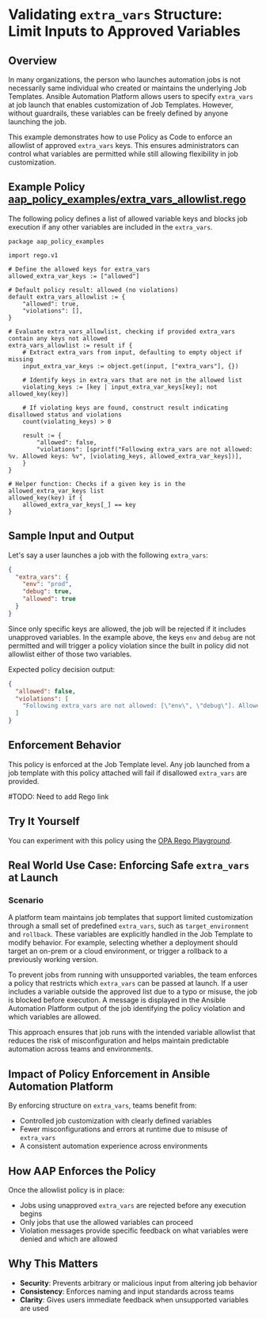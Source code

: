 # Validating `extra_vars` Structure: Limit Inputs to Approved Variables

## Overview

In many organizations, the person who launches automation jobs is not necessarily same individual who created or maintains the underlying Job Templates. Ansible Automation Platform allows users to specify `extra_vars` at job launch that enables customization of Job Templates. However, without guardrails, these variables can be freely defined by anyone launching the job.

This example demonstrates how to use Policy as Code to enforce an allowlist of approved `extra_vars` keys. This ensures administrators can control what variables are permitted while still allowing flexibility in job customization.

## Example Policy [aap_policy_examples/extra_vars_allowlist.rego](aap_policy_examples/extra_vars_allowlist.rego)

The following policy defines a list of allowed variable keys and blocks job execution if any other variables are included in the `extra_vars`.

```rego
package aap_policy_examples

import rego.v1

# Define the allowed keys for extra_vars
allowed_extra_var_keys := ["allowed"]

# Default policy result: allowed (no violations)
default extra_vars_allowlist := {
	"allowed": true,
	"violations": [],
}

# Evaluate extra_vars_allowlist, checking if provided extra_vars contain any keys not allowed
extra_vars_allowlist := result if {
	# Extract extra_vars from input, defaulting to empty object if missing
	input_extra_var_keys := object.get(input, ["extra_vars"], {})

	# Identify keys in extra_vars that are not in the allowed list
	violating_keys := [key | input_extra_var_keys[key]; not allowed_key(key)]

	# If violating keys are found, construct result indicating disallowed status and violations
	count(violating_keys) > 0

	result := {
		"allowed": false,
		"violations": [sprintf("Following extra_vars are not allowed: %v. Allowed keys: %v", [violating_keys, allowed_extra_var_keys])],
	}
}

# Helper function: Checks if a given key is in the allowed_extra_var_keys list
allowed_key(key) if {
	allowed_extra_var_keys[_] == key
}
```

## Sample Input and Output

Let's say a user launches a job with the following `extra_vars`:

```json
{
  "extra_vars": {
    "env": "prod",
    "debug": true,
    "allowed": true
  }
}
```

Since only specific keys are allowed, the job will be rejected if it includes unapproved variables. In the example above, the keys `env` and `debug` are not permitted and will trigger a policy violation since the built in policy did not allowlist either of those two variables. 

Expected policy decision output:

```json
{
  "allowed": false,
  "violations": [
    "Following extra_vars are not allowed: [\"env\", \"debug\"]. Allowed keys: [\"allowed\"]"
  ]
}
```

## Enforcement Behavior

This policy is enforced at the Job Template level. Any job launched from a job template with this policy attached will fail if disallowed `extra_vars` are provided.

#TODO: Need to add Rego link

## Try It Yourself

You can experiment with this policy using the [OPA Rego Playground](https://play.openpolicyagent.org).

## Real World Use Case: Enforcing Safe `extra_vars` at Launch

### Scenario

A platform team maintains job templates that support limited customization through a small set of predefined `extra_vars`, such as `target_environment` and `rollback`. These variables are explicitly handled in the Job Template to modify behavior. For example, selecting whether a deployment should target an on-prem  or a cloud environment, or trigger a rollback to a previously working version.

To prevent jobs from running  with unsupported variables, the team enforces a policy that restricts which `extra_vars` can be passed at launch. If a user includes a variable outside the approved list due to a typo or misuse, the job is blocked before execution. A message is displayed in the Ansible Automation Platform output of the job identifying the policy violation and which variables are allowed.

This approach ensures that job runs with the intended variable allowlist that reduces the risk of misconfiguration and helps maintain predictable automation across teams and environments.

## Impact of Policy Enforcement in Ansible Automation Platform

By enforcing structure on `extra_vars`, teams benefit from:

- Controlled job customization with clearly defined variables
- Fewer misconfigurations and errors at runtime due to misuse of `extra_vars`
- A consistent automation experience across environments

## How AAP Enforces the Policy

Once the allowlist policy is in place:

- Jobs using unapproved `extra_vars` are rejected before any execution begins
- Only jobs that use the allowed variables can proceed
- Violation messages provide specific feedback on what variables were denied and which are allowed

## Why This Matters

- **Security**: Prevents arbitrary or malicious input from altering job behavior
- **Consistency**: Enforces naming and input standards across teams
- **Clarity**: Gives users immediate feedback when unsupported variables are used

